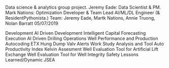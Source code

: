 Data science & analytics group project.
Jeremy Eade: Data Scientist & PM.
Mark Nations: Optimization Developer & Team Lead AI/ML/DL Engineer (& ResidentPythonista.)
Team: Jeremy Eade, Martk Nations, Annie Truong, Nolan Barratt
05/07/2019


Development
AI Driven Development
Intelligent Capital Forecasting
Execution
AI Driven Drilling
Operations
Well Performance and Production
Autocoding
ETX Hung Dump Valv Alerts
Work Study Analysis and Tool
Auto Productivity Index
Kelvin Assesment
Well Evaluation Tool for Artificial Lift Exchange
Well Evaluation Tool for Well Integrity
Safety
Lessons Learned/Dynamic JSEA
